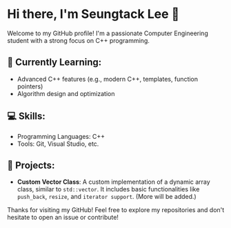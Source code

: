 # Hi there, I'm Seungtack Lee 👋

Welcome to my GitHub profile! I'm a passionate Computer Engineering student with a strong focus on C++ programming.

## 🌱 Currently Learning:
- Advanced C++ features (e.g., modern C++, templates, function pointers)
- Algorithm design and optimization

## 💻 Skills:
- Programming Languages: C++
- Tools: Git, Visual Studio, etc.

  
## 🌟 Projects:
- **Custom Vector Class**: A custom implementation of a dynamic array class, similar to `std::vector`. It includes basic functionalities like `push_back`, `resize`, and `iterator support`.
(More will be added.)

Thanks for visiting my GitHub! Feel free to explore my repositories and don't hesitate to open an issue or contribute!
